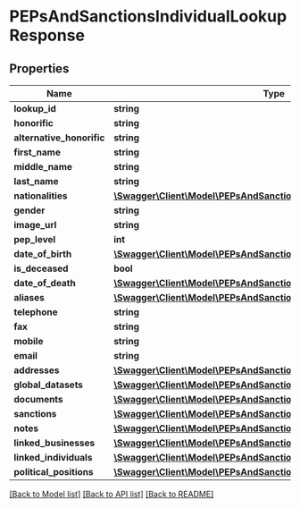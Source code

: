 # PEPsAndSanctionsIndividualLookupResponse

## Properties
Name | Type | Description | Notes
------------ | ------------- | ------------- | -------------
**lookup_id** | **string** |  | 
**honorific** | **string** |  | 
**alternative_honorific** | **string** |  | 
**first_name** | **string** |  | 
**middle_name** | **string** |  | 
**last_name** | **string** |  | 
**nationalities** | [**\Swagger\Client\Model\PEPsAndSanctionsNationality[]**](PEPsAndSanctionsNationality.md) |  | 
**gender** | **string** |  | 
**image_url** | **string** |  | 
**pep_level** | **int** |  | 
**date_of_birth** | [**\Swagger\Client\Model\PEPsAndSanctionsDate**](PEPsAndSanctionsDate.md) |  | 
**is_deceased** | **bool** |  | 
**date_of_death** | [**\Swagger\Client\Model\PEPsAndSanctionsDate**](PEPsAndSanctionsDate.md) |  | 
**aliases** | [**\Swagger\Client\Model\PEPsAndSanctionsIndividualAliases[]**](PEPsAndSanctionsIndividualAliases.md) |  | 
**telephone** | **string** |  | 
**fax** | **string** |  | 
**mobile** | **string** |  | 
**email** | **string** |  | 
**addresses** | [**\Swagger\Client\Model\PEPsAndSanctionsAddress[]**](PEPsAndSanctionsAddress.md) |  | 
**global_datasets** | [**\Swagger\Client\Model\PEPsAndSanctionsDatasetSummary**](PEPsAndSanctionsDatasetSummary.md) |  | 
**documents** | [**\Swagger\Client\Model\PEPsAndSanctionsDocument[]**](PEPsAndSanctionsDocument.md) |  | 
**sanctions** | [**\Swagger\Client\Model\PEPsAndSanctionsSanction[]**](PEPsAndSanctionsSanction.md) |  | 
**notes** | [**\Swagger\Client\Model\PEPsAndSanctionsNote[]**](PEPsAndSanctionsNote.md) |  | 
**linked_businesses** | [**\Swagger\Client\Model\PEPsAndSanctionsBusinessLinkedToIndividual[]**](PEPsAndSanctionsBusinessLinkedToIndividual.md) |  | 
**linked_individuals** | [**\Swagger\Client\Model\PEPsAndSanctionsIndividualLinkedToIndividual[]**](PEPsAndSanctionsIndividualLinkedToIndividual.md) |  | 
**political_positions** | [**\Swagger\Client\Model\PEPsAndSanctionsPoliticalPosition[]**](PEPsAndSanctionsPoliticalPosition.md) |  | 

[[Back to Model list]](../README.md#documentation-for-models) [[Back to API list]](../README.md#documentation-for-api-endpoints) [[Back to README]](../README.md)


